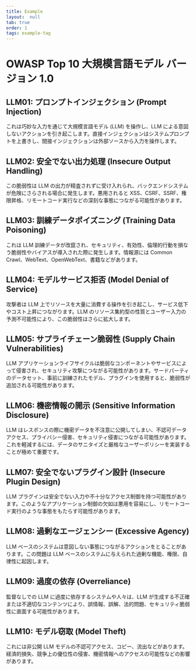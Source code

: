 ```yaml
---
title: Example
layout:  null
tab: true
order: 1
tags: example-tag
---
```


# OWASP Top 10 大規模言語モデル バージョン 1.0

## LLM01: プロンプトインジェクション (Prompt Injection)
これは巧妙な入力を通じて大規模言語モデル (LLM) を操作し、LLM による意図しないアクションを引き起こします。直接インジェクションはシステムプロンプトを上書きし、間接インジェクションは外部ソースから入力を操作します。

## LLM02: 安全でない出力処理 (Insecure Output Handling)
この脆弱性は LLM の出力が精査されずに受け入れられ、バックエンドシステムが危険にさらされる場合に発生します。悪用されると XSS、CSRF、SSRF、権限昇格、リモートコード実行などの深刻な事態につながる可能性があります。

## LLM03: 訓練データポイズニング (Training Data Poisoning)
これは LLM 訓練データが改竄され、セキュリティ、有効性、倫理的行動を損なう脆弱性やバイアスが導入された際に発生します。情報源には Common Crawl、WebText、OpenWebText、書籍などがあります。

## LLM04: モデルサービス拒否 (Model Denial of Service)
攻撃者は LLM 上でリソースを大量に消費する操作を引き起こし、サービス低下やコスト上昇につながります。LLM のリソース集約型の性質とユーザー入力の予測不可能性により、この脆弱性はさらに拡大します。

## LLM05: サプライチェーン脆弱性 (Supply Chain Vulnerabilities)
LLM アプリケーションライフサイクルは脆弱なコンポーネントやサービスによって侵害され、セキュリティ攻撃につながる可能性があります。サードパーティのデータセット、事前に訓練されたモデル、プラグインを使用すると、脆弱性が追加される可能性があります。

## LLM06: 機密情報の開示 (Sensitive Information Disclosure)
LLM はレスポンスの際に機密データを不注意に公開してしまい、不認可データアクセス、プライバシー侵害、セキュリティ侵害につながる可能性があります。これを軽減するには、データのサニタイズと厳格なユーザーポリシーを実装することが極めて重要です。

## LLM07: 安全でないプラグイン設計 (Insecure Plugin Design)
LLM プラグインは安全でない入力や不十分なアクセス制御を持つ可能性があります。このようなアプリケーション制御の欠如は悪用を容易にし、リモートコード実行のような事態をもたらす可能性があります。

## LLM08: 過剰なエージェンシー (Excessive Agency)
LLM ベースのシステムは意図しない事態につながるアクションをとることがあります。この問題は LLM ベースのシステムに与えられた過剰な機能、権限、自律性に起因します。

## LLM09: 過度の依存 (Overreliance)
監督なしでの LLM に過度に依存するシステムや人々は、LLM が生成する不正確または不適切なコンテンツにより、誤情報、誤解、法的問題、セキュリティ脆弱性に直面する可能性があります。

## LLM10: モデル窃取 (Model Theft)
これには非公開 LLM モデルの不認可アクセス、コピー、流出などがあります。経済的損失、競争上の優位性の侵害、機密情報へのアクセスの可能性などの影響があります。
